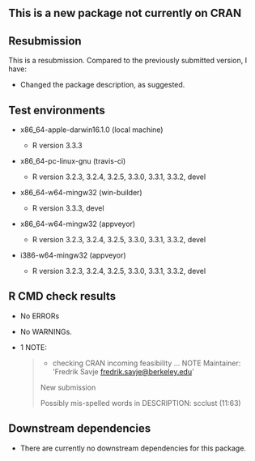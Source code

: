 ## This is a new package not currently on CRAN

## Resubmission
 
 This is a resubmission. Compared to the previously submitted version, I have:
 
   * Changed the package description, as suggested.
 

## Test environments

  * x86_64-apple-darwin16.1.0 (local machine)
     - R version 3.3.3

  * x86_64-pc-linux-gnu (travis-ci)
     - R version 3.2.3, 3.2.4, 3.2.5, 3.3.0, 3.3.1, 3.3.2, devel

  * x86_64-w64-mingw32 (win-builder)
     - R version 3.3.3, devel

  * x86_64-w64-mingw32 (appveyor)
     - R version 3.2.3, 3.2.4, 3.2.5, 3.3.0, 3.3.1, 3.3.2, devel

  * i386-w64-mingw32 (appveyor)
     - R version 3.2.3, 3.2.4, 3.2.5, 3.3.0, 3.3.1, 3.3.2, devel


## R CMD check results

  * No ERRORs

  * No WARNINGs. 

  * 1 NOTE:

    > * checking CRAN incoming feasibility ... NOTE
    > Maintainer: 'Fredrik Savje <fredrik.savje@berkeley.edu>'
    >
    > New submission
    >
    > Possibly mis-spelled words in DESCRIPTION:
    >  scclust (11:63)


## Downstream dependencies

  * There are currently no downstream dependencies for this package.
